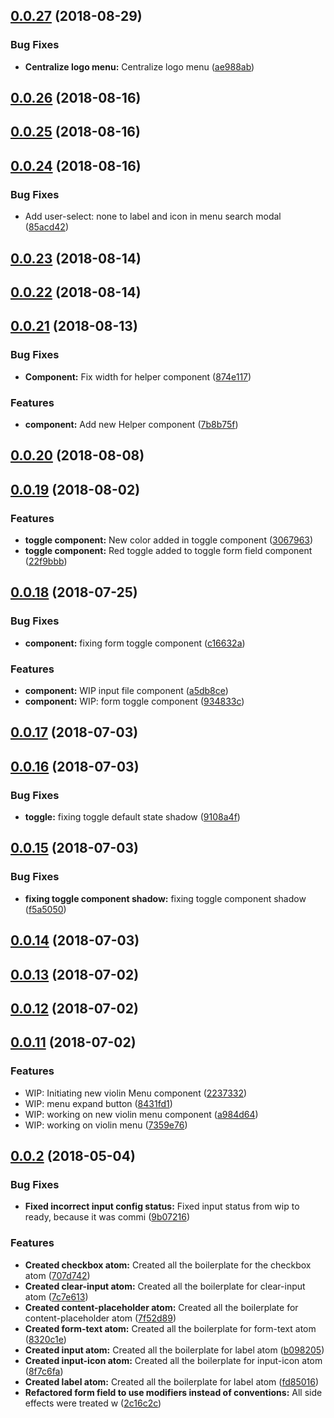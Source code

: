 <a name="0.0.27"></a>
## [0.0.27](https://github.com/involvestecnologia/violin.css/compare/v0.0.26...v0.0.27) (2018-08-29)


### Bug Fixes

* **Centralize logo menu:** Centralize logo menu ([ae988ab](https://github.com/involvestecnologia/violin.css/commit/ae988ab))



<a name="0.0.26"></a>
## [0.0.26](https://github.com/involvestecnologia/violin.css/compare/v0.0.25...v0.0.26) (2018-08-16)



<a name="0.0.25"></a>
## [0.0.25](https://github.com/involvestecnologia/violin.css/compare/v0.0.24...v0.0.25) (2018-08-16)



<a name="0.0.24"></a>
## [0.0.24](https://github.com/involvestecnologia/violin.css/compare/v0.0.23...v0.0.24) (2018-08-16)


### Bug Fixes

* Add user-select: none to label and icon in menu search modal ([85acd42](https://github.com/involvestecnologia/violin.css/commit/85acd42))



<a name="0.0.23"></a>
## [0.0.23](https://github.com/involvestecnologia/violin.css/compare/v0.0.22...v0.0.23) (2018-08-14)



<a name="0.0.22"></a>
## [0.0.22](https://github.com/involvestecnologia/violin.css/compare/v0.0.21...v0.0.22) (2018-08-14)



<a name="0.0.21"></a>
## [0.0.21](https://github.com/involvestecnologia/violin.css/compare/v0.0.20...v0.0.21) (2018-08-13)


### Bug Fixes

* **Component:** Fix width for helper component ([874e117](https://github.com/involvestecnologia/violin.css/commit/874e117))


### Features

* **component:** Add new Helper component ([7b8b75f](https://github.com/involvestecnologia/violin.css/commit/7b8b75f))



<a name="0.0.20"></a>
## [0.0.20](https://github.com/involvestecnologia/violin.css/compare/v0.0.19...v0.0.20) (2018-08-08)



<a name="0.0.19"></a>
## [0.0.19](https://github.com/involvestecnologia/violin.css/compare/v0.0.18...v0.0.19) (2018-08-02)


### Features

* **toggle component:** New color added in toggle component ([3067963](https://github.com/involvestecnologia/violin.css/commit/3067963))
* **toggle component:** Red toggle added to toggle form field component ([22f9bbb](https://github.com/involvestecnologia/violin.css/commit/22f9bbb))



<a name="0.0.18"></a>
## [0.0.18](https://github.com/involvestecnologia/violin.css/compare/v0.0.17...v0.0.18) (2018-07-25)


### Bug Fixes

* **component:** fixing form toggle component ([c16632a](https://github.com/involvestecnologia/violin.css/commit/c16632a))


### Features

* **component:** WIP input file component ([a5db8ce](https://github.com/involvestecnologia/violin.css/commit/a5db8ce))
* **component:** WIP: form toggle component ([934833c](https://github.com/involvestecnologia/violin.css/commit/934833c))



<a name="0.0.17"></a>
## [0.0.17](https://github.com/involvestecnologia/violin.css/compare/v0.0.16...v0.0.17) (2018-07-03)



<a name="0.0.16"></a>
## [0.0.16](https://github.com/involvestecnologia/violin.css/compare/v0.0.15...v0.0.16) (2018-07-03)


### Bug Fixes

* **toggle:** fixing toggle default state shadow ([9108a4f](https://github.com/involvestecnologia/violin.css/commit/9108a4f))



<a name="0.0.15"></a>
## [0.0.15](https://github.com/involvestecnologia/violin.css/compare/v0.0.14...v0.0.15) (2018-07-03)


### Bug Fixes

* **fixing toggle component shadow:** fixing toggle component shadow ([f5a5050](https://github.com/involvestecnologia/violin.css/commit/f5a5050))



<a name="0.0.14"></a>
## [0.0.14](https://github.com/involvestecnologia/violin.css/compare/v0.0.13...v0.0.14) (2018-07-03)



<a name="0.0.13"></a>
## [0.0.13](https://github.com/involvestecnologia/violin.css/compare/v0.0.12...v0.0.13) (2018-07-02)



<a name="0.0.12"></a>
## [0.0.12](https://github.com/involvestecnologia/violin.css/compare/v0.0.11...v0.0.12) (2018-07-02)



<a name="0.0.11"></a>
## [0.0.11](https://github.com/involvestecnologia/violin.css/compare/v0.0.2...v0.0.11) (2018-07-02)


### Features

* WIP: Initiating new violin Menu component ([2237332](https://github.com/involvestecnologia/violin.css/commit/2237332))
* WIP: menu expand button ([8431fd1](https://github.com/involvestecnologia/violin.css/commit/8431fd1))
* WIP: working on new violin menu component ([a984d64](https://github.com/involvestecnologia/violin.css/commit/a984d64))
* WIP: working on violin menu ([7359e76](https://github.com/involvestecnologia/violin.css/commit/7359e76))



<a name="0.0.2"></a>
## [0.0.2](https://github.com/involvestecnologia/violin.css/compare/v0.0.1...v0.0.2) (2018-05-04)


### Bug Fixes

* **Fixed incorrect input config status:** Fixed input status from wip to ready, because it was commi ([9b07216](https://github.com/involvestecnologia/violin.css/commit/9b07216))


### Features

* **Created checkbox atom:** Created all the boilerplate for the checkbox atom ([707d742](https://github.com/involvestecnologia/violin.css/commit/707d742))
* **Created clear-input atom:** Created all the boilerplate for clear-input atom ([7c7e613](https://github.com/involvestecnologia/violin.css/commit/7c7e613))
* **Created content-placeholder atom:** Created all the boilerplate for content-placeholder atom ([7f52d89](https://github.com/involvestecnologia/violin.css/commit/7f52d89))
* **Created form-text atom:** Created all the boilerplate for form-text atom ([8320c1e](https://github.com/involvestecnologia/violin.css/commit/8320c1e))
* **Created input atom:** Created all the boilerplate for label atom ([b098205](https://github.com/involvestecnologia/violin.css/commit/b098205))
* **Created input-icon atom:** Created all the boilerplate for input-icon atom ([8f7c6fa](https://github.com/involvestecnologia/violin.css/commit/8f7c6fa))
* **Created label atom:** Created all the boilerplate for label atom ([fd85016](https://github.com/involvestecnologia/violin.css/commit/fd85016))
* **Refactored form field to use modifiers instead of conventions:** All side effects were treated w ([2c16c2c](https://github.com/involvestecnologia/violin.css/commit/2c16c2c))



